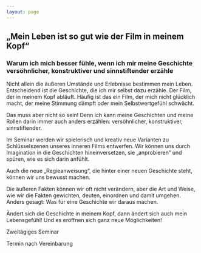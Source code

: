 ```yaml
---
layout: page
---
```


## „Mein Leben ist so gut wie der Film in meinem Kopf“
### Warum ich mich besser fühle, wenn ich mir meine Geschichte versöhnlicher, konstruktiver und sinnstiftender erzähle

Nicht allein die äußeren Umstände und Erlebnisse bestimmen mein Leben. Entscheidend ist die Geschichte, die ich mir selbst dazu erzähle. Der Film, der in meinem Kopf abläuft. Häufig ist das ein Film, der mich nicht glücklich macht, der meine Stimmung dämpft oder mein Selbstwertgefühl schwächt.

Das muss aber nicht so sein! Denn ich kann meine Geschichten und meine Rollen darin immer auch anders erzählen: versöhnlicher, konstruktiver, sinnstiftender. 

Im Seminar werden wir spielerisch und kreativ neue Varianten zu Schlüsselszenen unseres inneren Films entwerfen. Wir können uns durch Imagination in die Geschichten hineinversetzen, sie „anprobieren“ und spüren, wie es sich darin anfühlt.

Auch die neue „Regieanweisung“, die hinter einer neuen Geschichte steht, können wir uns bewusst machen.

Die äußeren Fakten können wir oft nicht verändern, aber die Art und Weise, wie wir die Fakten gewichten, deuten, einordnen und damit umgehen. Anders gesagt: Was für eine Geschichte wir daraus machen.

Ändert sich die Geschichte in meinem Kopf, dann ändert sich auch mein Lebensgefühl! Und es eröffnen sich ganz neue Möglichkeiten!

 

Zweitägiges Seminar

Termin nach Vereinbarung